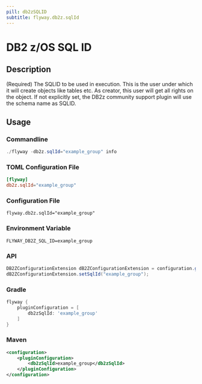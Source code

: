 ```yaml
---
pill: db2zSQLID
subtitle: flyway.db2z.sqlId
---
```


# DB2 z/OS SQL ID

## Description
(Required) The SQLID to be used in execution. 
This is the user under which it will create objects like tables etc. As creator, this user will get all rights on the object. 
If not explicitly set, the DB2z community support plugin will use the schema name as SQLID.

## Usage

### Commandline
```powershell
./flyway -db2z.sqlId="example_group" info
```

### TOML Configuration File
```toml
[flyway]
db2z.sqlId="example_group"
```

### Configuration File
```properties
flyway.db2z.sqlId="example_group"
```

### Environment Variable
```properties
FLYWAY_DB2Z_SQL_ID=example_group
```

### API
```java
DB2ZConfigurationExtension dB2ZConfigurationExtension = configuration.getPluginRegister().getPlugin(DB2ZConfigurationExtension.class);
dB2ZConfigurationExtension.setSqlId("example_group");
```

### Gradle
```groovy
flyway {
    pluginConfiguration = [
        db2zSqlId: 'example_group'
    ]
}
```

### Maven
```xml
<configuration>
    <pluginConfiguration>
        <db2zSqlId>example_group</db2zSqlId>
    </pluginConfiguration>
</configuration>
```
